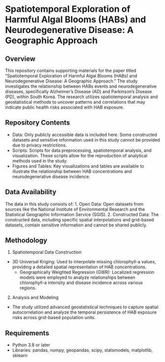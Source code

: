 # Spatiotemporal Exploration of Harmful Algal Blooms (HABs) and Neurodegenerative Disease: A Geographic Approach

## Overview

This repository contains supporting materials for the paper titled “Spatiotemporal Exploration of Harmful Algal Blooms (HABs) and Neurodegenerative Disease: A Geographic Approach.” The study investigates the relationship between HABs events and neurodegenerative diseases, specifically Alzheimer’s Disease (AD) and Parkinson’s Disease (PD), within South Korea. The research utilizes spatiotemporal analysis and geostatistical methods to uncover patterns and correlations that may indicate public health risks associated with HAB exposure.

## Repository Contents

  - Data: Only publicly accessible data is included here. Some constructed datasets and sensitive information used in this study cannot be provided due to privacy restrictions.
  - Scripts: Scripts for data preprocessing, spatiotemporal analysis, and visualization. These scripts allow for the reproduction of analytical methods used in the study.
  - Figures and Tables: Key visualizations and tables are available to illustrate the relationship between HAB concentrations and neurodegenerative disease incidence.

## Data Availability

The data in this study consists of:
	1.	Open Data: Open datasets from sources like the National Institute of Environmental Research and the Statistical Geographic Information Service (SGIS).
	2.	Constructed Data: The constructed data, including specific spatial interpolations and grid-based datasets, contain sensitive information and cannot be shared publicly.

## Methodology

1. Spatiotemporal Data Construction

  - 3D Universal Kriging: Used to interpolate missing chlorophyll-a values, providing a detailed spatial representation of HAB concentrations.
	- Geographically Weighted Regression (GWR): Localized regression models were employed to analyze relationships between chlorophyll-a intensity and disease incidence across various regions.

2. Analysis and Modeling

  - The study utilized advanced geostatistical techniques to capture spatial autocorrelation and analyze the temporal persistence of HAB exposure risks across grid-based population units.

## Requirements

  - Python 3.8 or later
  - Libraries: pandas, numpy, geopandas, scipy, statsmodels, matplotlib, sklearn
